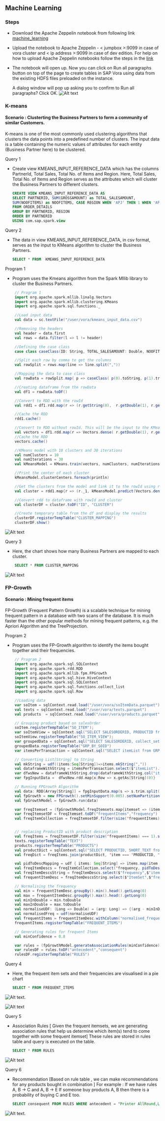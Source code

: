 ## Machine Learning

### Steps

- Download the Apache Zeppelin notebook from following link [machine_learning](./../../zeppelin_notebooks/machine_learning.json)

- Upload the notebook to Apache Zeppelin - < jumpbox >:9099 in case of vora cluster and < ip address >:9099 in case of dev edition. 
     For help on how to upload Apache Zeppelin notebooks follow the steps in the [link](https://zeppelin.apache.org/docs/0.6.0/quickstart/explorezeppelinui.html)
- The notebook will open up. Now you can click on Run all paragraphs button on top of the page to create tables in SAP Vora using       data from the existing HDFS files preloaded on the instance. 

   A dialog window will pop up asking you to confirm to Run all paragraphs? Click OK. 
      ![Alt text](./images/run.PNG "Optional title")

    
### K-means

#### Scenario  : Clusterting the Business Partners to form a community of similar Customers.

K-means is one of the most commonly used clustering algorithms that clusters the data points into a predefined number of clusters. The input data is a table containing the numeric values of attributes for each entity (Business Partner here) to be clustered.

Query 1
- Create view KMEANS_INPUT_REFERENCE_DATA which has the columns PartnerId, Total Sales, Total No. of Items and Region. Here, Total Sales, Total No. of Items and Region serves as the attributes which will cluster the Business Partners to different clusters. 

    ```sql
    CREATE VIEW KMEANS_INPUT_REFERENCE_DATA AS
    SELECT PARTNERID, SUM(GROSSAMOUNT) as TOTAL_SALESAMOUNT, 
    SUM(NOOFITEMS) as NOOFITEMS, CASE REGION WHEN 'APJ' THEN 1 WHEN 'AFR' THEN 2 WHEN 'AMER' THEN 3 WHEN 'EMEA' THEN 4 END as REGION
    FROM ORDER_DETAILS
    GROUP BY PARTNERID, REGION 
    ORDER BY PARTNERID
    USING com.sap.spark.view
    ```

Query 2
- The data in view KMEANS_INPUT_REFERENCE_DATA, in csv format, serves as the input to KMeans algorithm to cluster the Business Partners.
      
     ```sql
     SELECT * FROM  KMEANS_INPUT_REFERENCE_DATA
     ```

Program 1
- Program uses the Kmeans algorithm from the Spark Mllib library to cluster the Business Partners. 

     ```scala
      // Program 1
      import org.apache.spark.mllib.linalg.Vectors
      import org.apache.spark.mllib.clustering.KMeans
      import org.apache.spark.sql.functions._

      //Load input data
      val data = sc.textFile("/user/vora/kmeans_input_data.csv")

      //Removing the headers
      val header = data.first
      val rows = data.filter(l => l != header)

      //Defining the case class
      case class caseClass(ID: String, TOTAL_SALESAMOUNT: Double, NOOFITEMS: Double, REGION: Int)

      //Split each row by comma to get the columns
      val rowSplit = rows.map(line => line.split(","))

      //Mapping the data to case class
      val rowData = rowSplit.map( p => caseClass( p(0).toString, p(1).trim.toDouble, p(2).trim.toDouble, p(3).trim.toInt))

      //Creating dataframe from the rowData
      val df1 = rowData.toDF()

      //Convert to RDD with the rowId
      val rdd1 = df1.rdd.map(r => (r.getString(0),  r.getDouble(1), r.getDouble(2), r.getInt(3)))

      //Cache the RDD
      rdd1.cache()

      //Convert to RDD without rowId. This will be the input to the KMeans algorithm
      val vectors = df1.rdd.map(r => Vectors.dense( r.getDouble(1), r.getDouble(2), r.getInt(3)))
      //Cache the RDD
      vectors.cache()

      //KMeans model with 10 clusters and 30 iterations
      val numClusters = 10
      val numIterations = 30
      val kMeansModel = KMeans.train(vectors, numClusters, numIterations)

      //Print the center of each cluster
      kMeansModel.clusterCenters.foreach(println)

      //Get the clusters from the model and link it to the rowId using rdd1
      val cluster = rdd1.map{r => (r._1, kMeansModel.predict(Vectors.dense(r._2, r._3, r._4) ))}

      //Convert rdd to dataframe with rowId and cluster
      val clusterDF = cluster.toDF("ID", "CLUSTER")

      //Create temporary table from the df and display the results 
      clusterDF.registerTempTable("CLUSTER_MAPPING")
      clusterDF.show()

     ```
![Alt text](./images/image1.PNG "Optional title")

Query 3
- Here, the chart shows how many Business Partners are mapped to each cluster.
      
   ```sql
    SELECT * FROM CLUSTER_MAPPING
   ```

![Alt text](./images/image02.png "Optional title")

    


### FP-Growth 

#### Scenario  : Mining frequent items 

FP-Growth (Frequent Pattern Growth) is a scalable technique for mining frequent pattern in a database with two scans of the database. It is much faster than the other popular methods for mining frequent patterns, e.g. the Apriori Algorithm and the TreeProjection.
      
Program 2 
- Program uses the FP-Growth algorithm to identify the items bought together and their frequencies.

     ```scala
      // Program 2
      import org.apache.spark.sql.SQLContext
      import org.apache.spark.rdd.RDD
      import org.apache.spark.mllib.fpm.FPGrowth
      import org.apache.spark.sql.hive.HiveContext
      import org.apache.spark.sql.SQLContext
      import org.apache.spark.sql.functions.collect_list
      import org.apache.spark.sql.Row

      //Loading data
      var soItem = sqlContext.read.load("/user/vora/soItemData.parquet")
      val texts = sqlContext.read.load("/user/vora/texts.parquet")
      val products  = sqlContext.read.load("/user/vora/products.parquet")

      // Grouping product based on salesOrder
      soItem.registerTempTable("SO_ITEM");
      var soItemView = sqlContext.sql("SELECT SALESORDERID, PRODUCTID from SO_ITEM")
      soItemView.registerTempTable("SO_ITEM_VIEW");
      var groupedData = sqlContext.sql("SELECT SALESORDERID, collect_set(PRODUCTID) as itemList from SO_ITEM_VIEW group by SALESORDERID")
      groupedData.registerTempTable("GRP_BY_SOID")
      var itemsPerTransaction = sqlContext.sql("SELECT itemList from GRP_BY_SOID")

      // Converting List[String] to String
      val mkString = udf((items:Seq[String])=>items.mkString(","))
      val dataframeWithString = itemsPerTransaction.select($"itemList").withColumn("arrayString",mkString($"itemList"))
      var dfwsNew = dataframeWithString.drop(dataframeWithString.col("itemList"))
      var fpgInputData =  dfwsNew.rdd.map{x:Row => x.getAs[String](0)}

      // Running FPGrowth Algorithm
      val data: RDD[Array[String]] = fpgInputData.map(s => s.trim.split(','))
      val fpGrowth = new FPGrowth().setMinSupport(0.005).setNumPartitions(10)
      val fpGrowthModel = fpGrowth.run(data)

      var freqItemset = (fpGrowthModel.freqItemsets.map{itemset => (itemset.items,  itemset.freq)})
      var freqItemsetDF = freqItemset.toDF("frequentItems","frequency")
      val freqItemCollection = freqItemsetDF.filter(size('frequentItems) > 1)


      // replacing ProductID with product description
      val freqItems = freqItemsetDF.filter(size('frequentItems) === 1).select('frequentItems(0).as('item), 'frequency)
      texts.registerTempTable("TEXT")
      products.registerTempTable("PRODUCTS")
      val productDict = sqlContext.sql("SELECT PRODUCTID, SHORT_TEXT from PRODUCTS join TEXT where NAMEID == TEXTID")
      val freqDict = freqItems.join(productDict, 'item === 'PRODUCTID, "left").select('item, 'SHORT_TEXT).as[(String, String)].collect().toMap

      val pidToDescMapping = udf { items: Seq[String] => items.map(item => freqDict(item)) }
      val freqItemDescs = freqItemCollection.select('frequency, pidToDescMapping('frequentItems).as('itemDescs))
      val freqItemDescsString = freqItemDescs.select($"frequency",$"itemDescs").withColumn("ItemSet",mkString($"itemDescs"))
      val frequentItemDesc = freqItemDescsString.select($"ItemSet",$"frequency")

      // Normalising the frequency
      val min = frequentItemDesc.groupBy().min().head().getLong(0)
      val max = frequentItemDesc.groupBy().max().head().getLong(0)
      val minInDouble = min.toDouble
      val maxInDouble = max.toDouble
      val normaliseUDF: (Long => Double) = (arg: Long) => {(arg - minInDouble)/(maxInDouble - minInDouble)}
      val normalisedFreq = udf(normaliseUDF)
      val frequentItems = frequentItemDesc.withColumn("normalised_frequency", round(normalisedFreq(col("frequency")),2))
      frequentItems.registerTempTable("FREQUENT_ITEMS")

      // Generating rules for frequent Items
      val minConfidence = 0.8

      var rules = (fpGrowthModel.generateAssociationRules(minConfidence).map{ rule => (rule.antecedent.map(item => freqDict(item)).mkString(","), rule.consequent.map(item => freqDict(item)).mkString(","))})
      var rulesDF = rules.toDF("antecedent","consequent")
      rulesDF.registerTempTable("RULES")
     ```
     
Query 4
- Here, the frequent item sets and their frequencies are visualised in a pie chart
      
    ```sql
    SELECT * FROM FREQUENT_ITEMS
    ```

![Alt text](https://github.wdf.sap.corp/refapps/vine/blob/master/documentation/machine_learning/images/Frequencies%20of%20Items%20bought%20together.JPG "Optional title").
      


![Alt text](https://github.wdf.sap.corp/refapps/vine/blob/master/documentation/machine_learning/images/Frequencies_Pie.JPG "Optional title")

Query 5
- Association Rules [ Given the frequent itemsets, we are generating association rules that help us determine which item(s) 
tend to come together with some frequent itemset]
         These rules are stored in rules table and query is executed on the table.
    ```sql
    SELECT * FROM RULES
    ```
         
![Alt text](https://github.wdf.sap.corp/refapps/vine/blob/master/documentation/machine_learning/images/Association%20Rules.JPG "Optional title")


Query 6
- Recommendation [Based on rule table , we can make recommendations for any products bought in combination ]
           For example : If we have rules  
           A, B -> C and  A, B -> E
If someone buy products A, B then there is a probability of buying C and E too.
    
    ```sql
    SELECT consequent FROM RULES WHERE antecedent = "Printer AllRound,Laser STAR"
    ```
![Alt text](https://github.wdf.sap.corp/refapps/vine/blob/master/documentation/machine_learning/images/Recommendation.JPG "Optional title").
     
